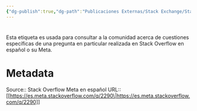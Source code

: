 ```yaml
---
{"dg-publish":true,"dg-path":"Publicaciones Externas/Stack Exchange/Stack Overflow en español/Stack Overflow en español Meta/es.meta.stackoverflow.com-2290.md","permalink":"/publicaciones-externas/stack-exchange/stack-overflow-en-espanol/stack-overflow-en-espanol-meta/es-meta-stackoverflow-com-2290/","hide":true,"noteIcon":"\"0\"","created":"2024-04-03T12:49:10.763-06:00","updated":"2024-04-05T16:44:01.595-06:00"}
---
```


# 

Esta etiqueta es usada para consultar a la comunidad acerca de cuestiones específicas de una pregunta en particular realizada en Stack Overflow en español o su Meta.

# Metadata
Source:: Stack Overflow Meta en español
URL:: [[https://es.meta.stackoverflow.com/q/2290\|https://es.meta.stackoverflow.com/q/2290]]

